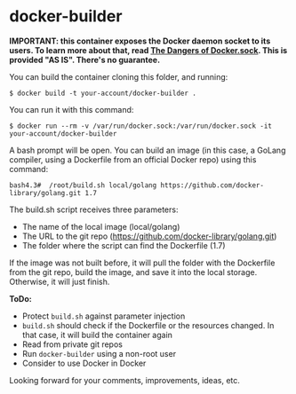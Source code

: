 # docker-builder

**IMPORTANT: this container exposes the Docker daemon socket to its users. To learn more about that, read [The Dangers of Docker.sock](https://raesene.github.io/blog/2016/03/06/The-Dangers-Of-Docker.sock/). This is provided "AS IS". There's no guarantee.**

You can build the container cloning this folder, and running:

    $ docker build -t your-account/docker-builder .

You can run it with this command:

    $ docker run --rm -v /var/run/docker.sock:/var/run/docker.sock -it your-account/docker-builder

A bash prompt will be open. You can build an image (in this case, a GoLang compiler, using a Dockerfile from an official Docker repo) using this command:

    bash4.3#  /root/build.sh local/golang https://github.com/docker-library/golang.git 1.7

The build.sh script receives three parameters:
- The name of the local image (local/golang)
- The URL to the git repo (https://github.com/docker-library/golang.git)
- The folder where the script can find the Dockerfile (1.7)

If the image was not built before, it will pull the folder with the Dockerfile from the git repo, build the image, and save it into the local storage. Otherwise, it will just finish.

**ToDo:**
- Protect `build.sh` against parameter injection 
- `build.sh` should check if the Dockerfile or the resources changed. In that case, it will build the container again
- Read from private git repos
- Run `docker-builder` using a non-root user
- Consider to use Docker in Docker


Looking forward for your comments, improvements, ideas, etc.
